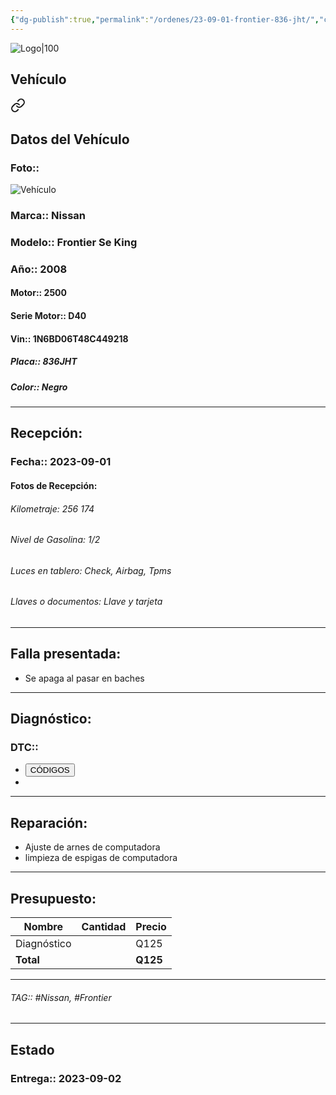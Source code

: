 ```yaml
---
{"dg-publish":true,"permalink":"/ordenes/23-09-01-frontier-836-jht/","created":"","updated":""}
---
```


![Logo|100](http://drive.google.com/uc?export=view&id=137fl3TIZ0-PU8b-Pt0bsjclwHub_u78G)

## Vehículo

<div class="transclusion internal-embed is-loaded"><a class="markdown-embed-link" href="/vehiculos/nissan/frontier-836-jht/#datos-del-vehiculo" aria-label="Open link"><svg xmlns="http://www.w3.org/2000/svg" width="24" height="24" viewBox="0 0 24 24" fill="none" stroke="currentColor" stroke-width="2" stroke-linecap="round" stroke-linejoin="round" class="svg-icon lucide-link"><path d="M10 13a5 5 0 0 0 7.54.54l3-3a5 5 0 0 0-7.07-7.07l-1.72 1.71"></path><path d="M14 11a5 5 0 0 0-7.54-.54l-3 3a5 5 0 0 0 7.07 7.07l1.71-1.71"></path></svg></a><div class="markdown-embed">



## Datos del Vehículo 
### Foto:: 
![Vehículo](http://drive.google.com/uc?export=view&id=1LX_w0sabFqGUdZ5r4ms5Rn7ySHIuDLXO)

### Marca:: Nissan
### Modelo:: Frontier Se King
### Año:: 2008
#### Motor:: 2500
#### Serie Motor:: D40
#### Vin:: 1N6BD06T48C449218
##### Placa:: 836JHT
##### Color:: Negro
---


</div></div>


## Recepción:
### Fecha:: 2023-09-01
#### Fotos de Recepción: 

###### Kilometraje: 256 174
###### Nivel de Gasolina: 1/2
###### Luces en tablero: Check, Airbag, Tpms
###### Llaves o documentos: Llave y tarjeta 

---

## Falla presentada:
- Se apaga al pasar en baches


---

## Diagnóstico:
### DTC:: 

- <a href="http"><button class="btn success">CÓDIGOS</button></a>
- 

---
## Reparación:
- Ajuste de arnes de computadora 
- limpieza de espigas de computadora

---

## Presupuesto:

| Nombre | Cantidad | Precio |
| ------ | -------- | ------ |
|     Diagnóstico   |          | Q125       |
| **Total**       |        |    **Q125**    |

---

###### TAG:: #Nissan, #Frontier

---

## Estado

### Entrega:: 2023-09-02